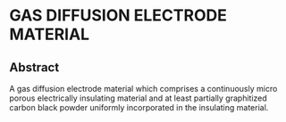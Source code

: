 # GAS DIFFUSION ELECTRODE MATERIAL

## Abstract
A gas diffusion electrode material which comprises a continuously micro porous electrically insulating material and at least partially graphitized carbon black powder uniformly incorporated in the insulating material.